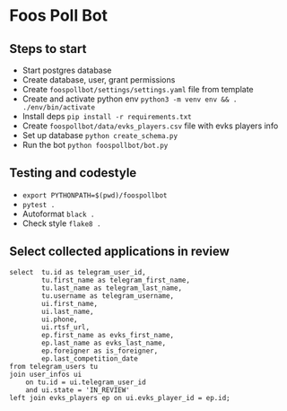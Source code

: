 # Foos Poll Bot

## Steps to start
- Start postgres database
- Create database, user, grant permissions
- Create `foospollbot/settings/settings.yaml` file from template
- Create and activate python env `python3 -m venv env && . ./env/bin/activate`
- Install deps `pip install -r requirements.txt`
- Create `foospollbot/data/evks_players.csv` file with evks players info
- Set up database `python create_schema.py`
- Run the bot `python foospollbot/bot.py`

## Testing and codestyle
- `export PYTHONPATH=$(pwd)/foospollbot`
- `pytest .`
- Autoformat `black .`
- Check style `flake8 .`

## Select collected applications in review
```
select  tu.id as telegram_user_id,
        tu.first_name as telegram_first_name,
        tu.last_name as telegram_last_name,
        tu.username as telegram_username,
        ui.first_name,
        ui.last_name,
        ui.phone,
        ui.rtsf_url,
        ep.first_name as evks_first_name,
        ep.last_name as evks_last_name,
        ep.foreigner as is_foreigner,
        ep.last_competition_date
from telegram_users tu
join user_infos ui
    on tu.id = ui.telegram_user_id
    and ui.state = 'IN_REVIEW'
left join evks_players ep on ui.evks_player_id = ep.id;
```
